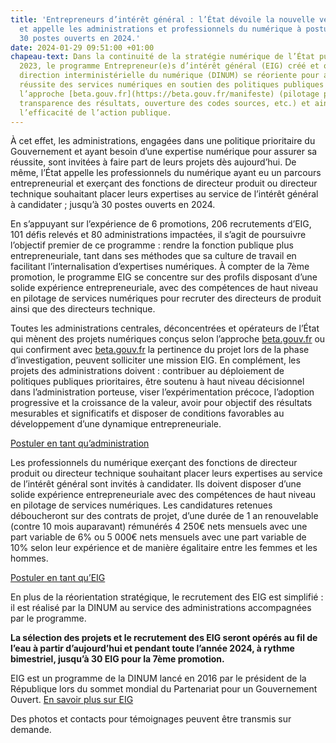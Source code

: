 ```yaml
---
title: 'Entrepreneurs d’intérêt général : l’État dévoile la nouvelle version du programme
  et appelle les administrations et professionnels du numérique à postuler ; jusqu’à
  30 postes ouverts en 2024.'
date: 2024-01-29 09:51:00 +01:00
chapeau-text: Dans la continuité de la stratégie numérique de l’État publiée en mars
  2023, le programme Entrepreneur(e)s d’intérêt général (EIG) créé et opéré par la
  direction interministérielle du numérique (DINUM) se réoriente pour accélérer la
  réussite des services numériques en soutien des politiques publiques et conçus selon
  l’approche [beta.gouv.fr](https://beta.gouv.fr/manifeste) (pilotage par l’impact,
  transparence des résultats, ouverture des codes sources, etc.) et ainsi renforcer
  l’efficacité de l’action publique.
---
```


À cet effet, les administrations, engagées dans une politique prioritaire du Gouvernement et ayant besoin d’une expertise numérique pour assurer sa réussite, sont invitées à faire part de leurs projets dès aujourd’hui. De même, l’État appelle les professionnels du numérique ayant eu un parcours entrepreneurial et exerçant des fonctions de directeur produit ou directeur technique souhaitant placer leurs expertises au service de l’intérêt général à candidater ; jusqu’à 30 postes ouverts en 2024.

En s’appuyant sur l’expérience de 6 promotions, 206 recrutements d’EIG, 101 défis relevés et 80 administrations impactées, il s’agit de poursuivre l’objectif premier de ce programme : rendre la fonction publique plus entrepreneuriale, tant dans ses méthodes que sa culture de travail en facilitant l’internalisation d’expertises numériques. À compter de la 7ème promotion, le programme EIG se concentre sur des profils disposant d’une solide expérience entrepreneuriale, avec des compétences de haut niveau en pilotage de services numériques pour recruter des directeurs de produit ainsi que des directeurs technique.

Toutes les administrations centrales, déconcentrées et opérateurs de l’État qui mènent des projets numériques conçus selon l’approche [beta.gouv.fr](http://beta.gouv.fr/) ou qui confirment avec [beta.gouv.fr](http://beta.gouv.fr/) la pertinence du projet lors de la phase d’investigation, peuvent solliciter une mission EIG. En complément, les projets des administrations doivent : contribuer au déploiement de politiques publiques prioritaires, être soutenu à haut niveau décisionnel dans l’administration porteuse, viser l’expérimentation précoce, l’adoption progressive et la croissance de la valeur, avoir pour objectif des résultats mesurables et significatifs et disposer de conditions favorables au développement d’une dynamique entrepreneuriale.

[Postuler en tant qu’administration](https://www.eig.numerique.gouv.fr/participer/administrations/)

Les professionnels du numérique exerçant des fonctions de directeur produit ou directeur technique souhaitant placer leurs expertises au service de l’intérêt général sont invités à candidater. Ils doivent disposer d’une solide expérience entrepreneuriale avec des compétences de haut niveau en pilotage de services numériques. Les candidatures retenues déboucheront sur des contrats de projet, d’une durée de 1 an renouvelable (contre 10 mois auparavant) rémunérés 4 250€ nets mensuels avec une part variable de 6% ou 5 000€ nets mensuels avec une part variable de 10% selon leur expérience et de manière égalitaire entre les femmes et les hommes.

[Postuler en tant qu’EIG](https://www.eig.numerique.gouv.fr/participer/candidats/)

En plus de la réorientation stratégique, le recrutement des EIG est simplifié : il est réalisé par la DINUM au service des administrations accompagnées par le programme.

**La sélection des projets et le recrutement des EIG seront opérés au fil de l’eau à partir d’aujourd’hui et pendant toute l’année 2024, à rythme bimestriel, jusqu’à 30 EIG pour la 7ème promotion.**

EIG est un programme de la DINUM lancé en 2016 par le président de la République lors du sommet mondial du Partenariat pour un Gouvernement Ouvert.
[En savoir plus sur EIG](https://www.eig.numerique.gouv.fr/)

Des photos et contacts pour témoignages peuvent être transmis sur demande.

